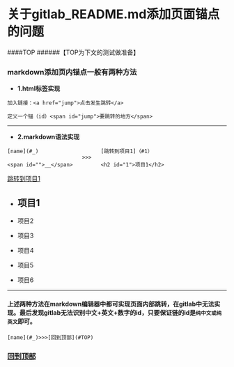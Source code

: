 # 关于gitlab_README.md添加页面锚点的问题

####TOP
######【TOP为下文的测试做准备】

### markdown添加页内锚点一般有两种方法

+ **1.html标签实现**
```
加入链接：<a href="jump">点击发生跳转</a>

定义一个锚（id）<span id="jump">要跳转的地方</span>
```

***

+ **2.markdown语法实现**

```
[name](#_)                    [跳转到项目1]（#1）    
                        >>>
<span id="">__</span>         <h2 id="1">项目1</h2>
```

 [跳转到项目1](#1)

* <h2 id="1">项目1</h2>

* 项目2

* 项目3

* 项目4

* 项目5

* 项目6

*** 

#### 上述两种方法在markdown编辑器中都可实现页面内部跳转，在gitlab中无法实现。最后发现gitlab无法识别中文+英文+数字的id，只要保证链的id是`纯中文或纯英文`即可。

```
[name](#_)>>>[回到顶部](#TOP)
```

### [回到顶部](#TOP)
